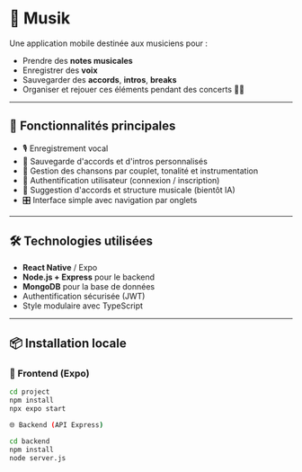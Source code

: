 # 🎵 Musik

Une application mobile destinée aux musiciens pour :
- Prendre des **notes musicales**
- Enregistrer des **voix**
- Sauvegarder des **accords**, **intros**, **breaks**
- Organiser et rejouer ces éléments pendant des concerts 🎤🎹

---

## 🚀 Fonctionnalités principales

- 🎙️ Enregistrement vocal
- 🎼 Sauvegarde d'accords et d'intros personnalisés
- 📁 Gestion des chansons par couplet, tonalité et instrumentation
- 🔐 Authentification utilisateur (connexion / inscription)
- 🧠 Suggestion d'accords et structure musicale (bientôt IA)
- 🎛️ Interface simple avec navigation par onglets

---

## 🛠️ Technologies utilisées

- **React Native** / Expo
- **Node.js + Express** pour le backend
- **MongoDB** pour la base de données
- Authentification sécurisée (JWT)
- Style modulaire avec TypeScript

---

## 📦 Installation locale

### 📱 Frontend (Expo)

```bash
cd project
npm install
npx expo start

🌐 Backend (API Express)

cd backend
npm install
node server.js


